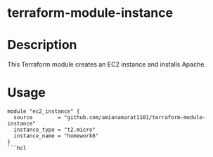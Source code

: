 # terraform-module-instance

# Description
This Terraform module creates an EC2 instance and installs Apache.

# Usage
```hcl
module "ec2_instance" {
  source        = "github.com/amianamarat1101/terraform-module-instance"
  instance_type = "t2.micro"
  instance_name = "homework6"
}
```hcl
